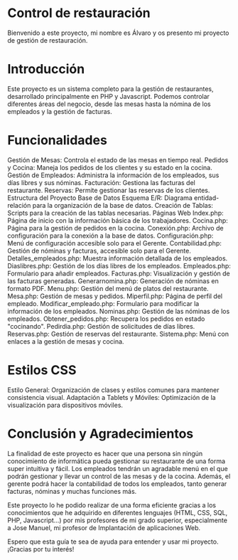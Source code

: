 # Control de restauración

Bienvenido a este proyecto, mi nombre es Álvaro y os presento mi proyecto de gestión de restauración.

# Introducción
Este proyecto es un sistema completo para la gestión de restaurantes, desarrollado principalmente en PHP y Javascript. Podemos controlar diferentes áreas del negocio, desde las mesas hasta la nómina de los empleados y la gestión de facturas.

# Funcionalidades
Gestión de Mesas: Controla el estado de las mesas en tiempo real.
Pedidos y Cocina: Maneja los pedidos de los clientes y su estado en la cocina.
Gestión de Empleados: Administra la información de los empleados, sus días libres y sus nóminas.
Facturación: Gestiona las facturas del restaurante.
Reservas: Permite gestionar las reservas de los clientes.
Estructura del Proyecto
Base de Datos
Esquema E/R: Diagrama entidad-relación para la organización de la base de datos.
Creación de Tablas: Scripts para la creación de las tablas necesarias.
Páginas Web
Index.php: Página de inicio con la información básica de los trabajadores.
Cocina.php: Página para la gestión de pedidos en la cocina.
Conexión.php: Archivo de configuración para la conexión a la base de datos.
Configuración.php: Menú de configuración accesible solo para el Gerente.
Contabilidad.php: Gestión de nóminas y facturas, accesible solo para el Gerente.
Detalles_empleados.php: Muestra información detallada de los empleados.
Diaslibres.php: Gestión de los días libres de los empleados.
Empleados.php: Formulario para añadir empleados.
Facturas.php: Visualización y gestión de las facturas generadas.
Generarnomina.php: Generación de nóminas en formato PDF.
Menu.php: Gestión del menú de platos del restaurante.
Mesa.php: Gestión de mesas y pedidos.
Miperfil.php: Página de perfil del empleado.
Modificar_empleado.php: Formulario para modificar la información de los empleados.
Nominas.php: Gestión de las nóminas de los empleados.
Obtener_pedidos.php: Recupera los pedidos en estado "cocinando".
Pedirdia.php: Gestión de solicitudes de días libres.
Reservas.php: Gestión de reservas del restaurante.
Sistema.php: Menú con enlaces a la gestión de mesas y cocina.
# Estilos CSS
Estilo General: Organización de clases y estilos comunes para mantener consistencia visual.
Adaptación a Tablets y Móviles: Optimización de la visualización para dispositivos móviles.
# Conclusión y Agradecimientos
La finalidad de este proyecto es hacer que una persona sin ningún conocimiento de informática pueda gestionar su restaurante de una forma super intuitiva y fácil. Los empleados tendrán un agradable menú en el que podrán gestionar y llevar un control de las mesas y de la cocina. Además, el gerente podrá hacer la contabilidad de todos los empleados, tanto generar facturas, nóminas y muchas funciones más.

Este proyecto lo he podido realizar de una forma eficiente gracias a los conocimientos que he adquirido en diferentes lenguajes (HTML, CSS, SQL, PHP, Javascript…) por mis profesores de mi grado superior, especialmente a Jose Manuel, mi profesor de Implantación de aplicaciones Web.

Espero que esta guía te sea de ayuda para entender y usar mi proyecto. ¡Gracias por tu interés!

